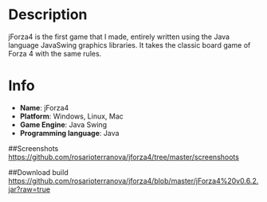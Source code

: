 # Description
jForza4 is the first game that I made, entirely written using the Java language JavaSwing graphics libraries. It takes the classic board game of Forza 4 with the same rules.

# Info
- **Name**: jForza4
- **Platform**: Windows, Linux, Mac
- **Game Engine**: Java Swing
- **Programming language**: Java

##Screenshots
https://github.com/rosarioterranova/jforza4/tree/master/screenshoots

##Download build
https://github.com/rosarioterranova/jforza4/blob/master/jForza4%20v0.6.2.jar?raw=true
